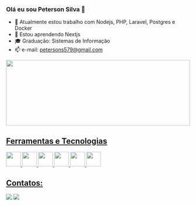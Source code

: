 ### Olá eu sou Peterson Silva 👋

- 🔭 Atualmente estou trabalho com Nodejs, PHP, Laravel, Postgres e Docker 
- 🌱 Estou aprendendo Nextjs
- 🎓 Graduação: Sistemas de Informação
- 📫 e-mail: petersons579@gmail.com

<div>
<a href="https://github.com/petersons579">
<img loading="lazy" height="180em" width="100%" src="https://github-readme-stats.vercel.app/api/top-langs/?username=petersons579&layout=compact&langs_count=7&theme=dracula"/>
</div>

## Ferramentas e Tecnologias
<img src="https://cdn.jsdelivr.net/gh/devicons/devicon/icons/php/php-original.svg" width="40" height="40" />
<img src="https://cdn.jsdelivr.net/gh/devicons/devicon/icons/laravel/laravel-plain.svg" width="40" height="40" />
<img src="https://cdn.jsdelivr.net/gh/devicons/devicon/icons/nodejs/nodejs-original.svg" width="40" height="40" />     
<img src="https://cdn.jsdelivr.net/gh/devicons/devicon/icons/nestjs/nestjs-plain.svg" width="40" height="40" />
<img src="https://cdn.jsdelivr.net/gh/devicons/devicon/icons/postgresql/postgresql-original.svg" width="40" height="40" />
<img src="https://cdn.jsdelivr.net/gh/devicons/devicon/icons/docker/docker-original.svg" width="40" height="40" />
                   
## Contatos:
<div>
<a href="mailto:petersons579@gmail.com"><img loading="lazy" src="https://img.shields.io/badge/Gmail-D14836?style=for-the-badge&logo=gmail&logoColor=white" target="_blank"></a>
<a href="https://www.linkedin.com/in/peterson-oliveira-998216203/" target="_blank"><img loading="lazy" src="https://img.shields.io/badge/-LinkedIn-%230077B5?style=for-the-badge&logo=linkedin&logoColor=white" target="_blank"></a>
</div> 

